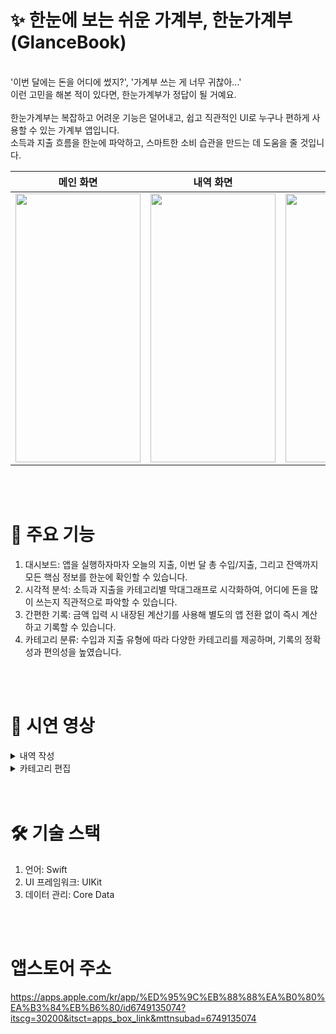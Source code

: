 # ✨ 한눈에 보는 쉬운 가계부, 한눈가계부 (GlanceBook)
</br>
'이번 달에는 돈을 어디에 썼지?', '가계부 쓰는 게 너무 귀찮아...'
</br>
이런 고민을 해본 적이 있다면, 한눈가계부가 정답이 될 거예요.
</br>
</br>
한눈가계부는 복잡하고 어려운 기능은 덜어내고, 
쉽고 직관적인 UI로 누구나 편하게 사용할 수 있는 가계부 앱입니다. 
</br>
소득과 지출 흐름을 한눈에 파악하고, 스마트한 소비 습관을 만드는 데 도움을 줄 것입니다.

| 메인 화면 | 내역 화면 | 작성 화면 | 달력 화면 |
| ------- | ------- | ------- | ------- |
| <img width="200" height="430" src="https://github.com/user-attachments/assets/4e529515-fa4a-4ce4-9de9-a6a4f4900881" /> | <img width="200" height="430" src="https://github.com/user-attachments/assets/0b7e664a-b03a-460e-89ed-55311842c019" /> | <img width="200" height="430" src="https://github.com/user-attachments/assets/6ad2c738-103f-4cb4-b73d-8319fdae9f04" /> | <img width="200" height="430" src="https://github.com/user-attachments/assets/10f8965b-c369-4b96-b999-e267142fda45" /> |

</br>
</br>

# 🚀 주요 기능
  1. 대시보드: 앱을 실행하자마자 오늘의 지출, 이번 달 총 수입/지출, 그리고 잔액까지 모든 핵심 정보를 한눈에 확인할 수 있습니다.
  2. 시각적 분석: 소득과 지출을 카테고리별 막대그래프로 시각화하여, 어디에 돈을 많이 쓰는지 직관적으로 파악할 수 있습니다.
  3. 간편한 기록: 금액 입력 시 내장된 계산기를 사용해 별도의 앱 전환 없이 즉시 계산하고 기록할 수 있습니다.
  4. 카테고리 분류: 수입과 지출 유형에 따라 다양한 카테고리를 제공하며, 기록의 정확성과 편의성을 높였습니다.

</br>
</br>

# 🎥 시연 영상
<details>
  <summary> 내역 작성 </summary>
<img width="200" height="430" src="https://github.com/user-attachments/assets/2720e7d7-01be-45bf-b2f4-c263de07672a" />
</details>

<details>
  <summary> 카테고리 편집 </summary>
<img width="200" height="430" src="https://github.com/user-attachments/assets/557adadb-ed3d-4b8a-8277-37b793bb43da" />
</details>

</br>
</br>

# 🛠️ 기술 스택
  1. 언어: Swift
  2. UI 프레임워크: UIKit
  3. 데이터 관리: Core Data

</br>
</br>

# 앱스토어 주소 
https://apps.apple.com/kr/app/%ED%95%9C%EB%88%88%EA%B0%80%EA%B3%84%EB%B6%80/id6749135074?itscg=30200&itsct=apps_box_link&mttnsubad=6749135074








